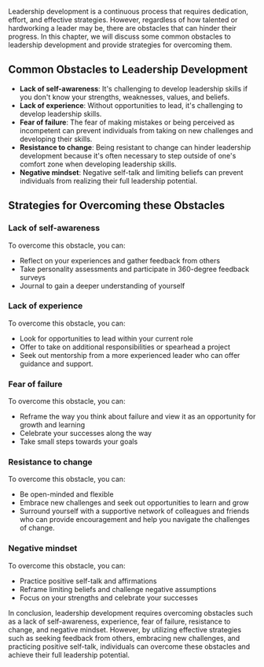 
Leadership development is a continuous process that requires dedication, effort, and effective strategies. However, regardless of how talented or hardworking a leader may be, there are obstacles that can hinder their progress. In this chapter, we will discuss some common obstacles to leadership development and provide strategies for overcoming them.

## Common Obstacles to Leadership Development

* **Lack of self-awareness**: It's challenging to develop leadership skills if you don't know your strengths, weaknesses, values, and beliefs.
* **Lack of experience**: Without opportunities to lead, it's challenging to develop leadership skills.
* **Fear of failure**: The fear of making mistakes or being perceived as incompetent can prevent individuals from taking on new challenges and developing their skills.
* **Resistance to change**: Being resistant to change can hinder leadership development because it's often necessary to step outside of one's comfort zone when developing leadership skills.
* **Negative mindset**: Negative self-talk and limiting beliefs can prevent individuals from realizing their full leadership potential.

## Strategies for Overcoming these Obstacles

### Lack of self-awareness

To overcome this obstacle, you can:

* Reflect on your experiences and gather feedback from others
* Take personality assessments and participate in 360-degree feedback surveys
* Journal to gain a deeper understanding of yourself

### Lack of experience

To overcome this obstacle, you can:

* Look for opportunities to lead within your current role
* Offer to take on additional responsibilities or spearhead a project
* Seek out mentorship from a more experienced leader who can offer guidance and support.

### Fear of failure

To overcome this obstacle, you can:

* Reframe the way you think about failure and view it as an opportunity for growth and learning
* Celebrate your successes along the way
* Take small steps towards your goals

### Resistance to change

To overcome this obstacle, you can:

* Be open-minded and flexible
* Embrace new challenges and seek out opportunities to learn and grow
* Surround yourself with a supportive network of colleagues and friends who can provide encouragement and help you navigate the challenges of change.

### Negative mindset

To overcome this obstacle, you can:

* Practice positive self-talk and affirmations
* Reframe limiting beliefs and challenge negative assumptions
* Focus on your strengths and celebrate your successes

In conclusion, leadership development requires overcoming obstacles such as a lack of self-awareness, experience, fear of failure, resistance to change, and negative mindset. However, by utilizing effective strategies such as seeking feedback from others, embracing new challenges, and practicing positive self-talk, individuals can overcome these obstacles and achieve their full leadership potential.

